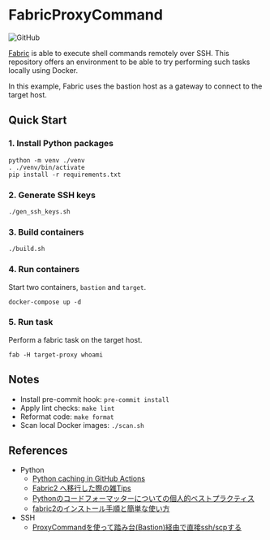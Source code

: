 # FabricProxyCommand
![GitHub](https://img.shields.io/github/license/42milez/FabricProxyCommand)

[Fabric](https://github.com/fabric/fabric) is able to execute shell commands remotely over SSH. This repository offers an environment to be able to try performing such tasks locally using Docker.

In this example, Fabric uses the bastion host as a gateway to connect to the target host.

## Quick Start
### 1. Install Python packages
```shell
python -m venv ./venv
. ./venv/bin/activate
pip install -r requirements.txt
```

### 2. Generate SSH keys
```shell
./gen_ssh_keys.sh
```

### 3. Build containers
```shell
./build.sh
```

### 4. Run containers
Start two containers, `bastion` and `target`.
```shell
docker-compose up -d
```

### 5. Run task
Perform a fabric task on the target host.
```shell
fab -H target-proxy whoami
```

## Notes
- Install pre-commit hook: `pre-commit install`
- Apply lint checks: `make lint`
- Reformat code: `make format`
- Scan local Docker images: `./scan.sh`

## References
- Python
  - [Python caching in GitHub Actions](https://medium.com/ai2-blog/python-caching-in-github-actions-e9452698e98d)
  - [Fabric2 へ移行した際の雑Tips](https://kumak1.hatenablog.com/entry/2018/05/18/181347)
  - [Pythonのコードフォーマッターについての個人的ベストプラクティス](https://qiita.com/sin9270/items/85e2dab4c0144c79987d#%E7%9B%B4%E6%8E%A5%E3%82%B3%E3%83%9E%E3%83%B3%E3%83%89%E3%82%92%E5%AE%9F%E8%A1%8C%E3%81%99%E3%82%8B)
  - [fabric2のインストール手順と簡単な使い方](https://qiita.com/Esfahan/items/1e4bdf14b4a22263a1cf#fab%E3%82%B3%E3%83%9E%E3%83%B3%E3%83%89%E3%81%A7%E3%81%AF%E3%81%AA%E3%81%8Fpython%E3%82%B3%E3%83%9E%E3%83%B3%E3%83%89%E3%81%A7%E5%AE%9F%E8%A1%8C%E3%81%99%E3%82%8B%E6%96%B9%E6%B3%95)
- SSH
  - [ProxyCommandを使って踏み台(Bastion)経由で直接ssh/scpする](https://dev.classmethod.jp/articles/direct-ssh-by-proxycommand/)
